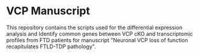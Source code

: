 # VCP Manuscript 

This repository contains the scripts used for the differential expression analysis and Identify common genes between VCP cKO and transcriptomic profiles from FTD patients for manuscript "Neuronal VCP loss of function recapitulates FTLD-TDP pathology".
